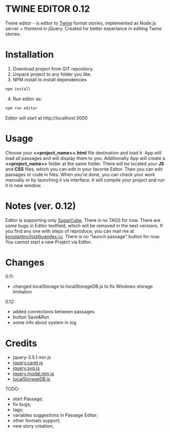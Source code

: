 # TWINE EDITOR 0.12
Twine editor - is editor to [Twine](https://twinery.org/) format stories, implemented as Node.js server + frontend in jQuery. Created for better experiance in editing Twine stories.
# Installation
1. Download project from GIT repository.
2. Unpack project to any folder you like.
3. NPM install to install dependencies
```bash
npm install
```
4. Run editor as:
```bash
npm run editor
```
Editor will start at http://localhost:3000
# Usage
Choose your **<<project_name>>.html** file destination and load it. App will load all passages and will display them to you. Additionally App will create a **<<project_name>>** folder at the same folder. There will be located your **JS** and **CSS** files, which you can edit in your favorite Editor.
Then you can edit passages or code in files. When you're done, you can check your work manually or by launching it via interface. It will compile your project and run it in new window.
# Notes (ver. 0.12)
Editor is supporting only [SugarCube](https://www.motoslave.net/sugarcube/2/).
There is no TAGS for now.
There are some bugs in Editor textfield, which will be removed in the next versions. If you find any one with steps of reproduce, you can mail me at konstantinchist@yandex.ru.
There is no "launch passage" button for now.
You cannot start a new Project via Editor.
# Changes
0.11:
- changed localStorage to localStorageDB.js to fix Windows storage limitation

0.12:
- added connections between passages
- button Save&Run
- some info about system in log
# Credits
- jquery-3.5.1.min.js
- [jquery.caret.js](https://github.com/acdvorak/jquery.caret)
- [jquery.svg.js](http://keith-wood.name/svg.html)
- [jquery.modal.min.js](https://github.com/kylefox/jquery-modal)
- [localStorageDB.js](https://github.com/DVLP/localStorageDB)

TODO:
- start Passage;
- fix bugs;
- tags;
- variables suggestions in Passage Editor;
- other formats support;
- new story creation;